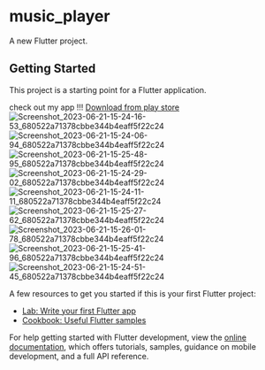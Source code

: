 # music_player

A new Flutter project.

## Getting Started

This project is a starting point for a Flutter application.

check out my app !!!
[Download from play store ](https://play.google.com/store/apps/details?id=in.sanju.music_player)
![Screenshot_2023-06-21-15-24-16-53_680522a71378cbbe344b4eaff5f22c24](https://github.com/SanjuScript/moz-music/assets/132326559/7e270292-664a-4763-abfc-f6024221085f)
![Screenshot_2023-06-21-15-24-06-94_680522a71378cbbe344b4eaff5f22c24](https://github.com/SanjuScript/moz-music/assets/132326559/54434ec1-22d2-45c0-bd74-e0c246d7eabb)
![Screenshot_2023-06-21-15-25-48-95_680522a71378cbbe344b4eaff5f22c24](https://github.com/SanjuScript/moz-music/assets/132326559/4057181c-9690-4843-8902-45923541d72f)
![Screenshot_2023-06-21-15-24-29-02_680522a71378cbbe344b4eaff5f22c24](https://github.com/SanjuScript/moz-music/assets/132326559/c53664dd-1d77-4b90-9749-30660ddcbac9)
![Screenshot_2023-06-21-15-24-11-11_680522a71378cbbe344b4eaff5f22c24](https://github.com/SanjuScript/moz-music/assets/132326559/b5e89b4d-3292-4a55-a8a0-af6f95929419)
![Screenshot_2023-06-21-15-25-27-62_680522a71378cbbe344b4eaff5f22c24](https://github.com/SanjuScript/moz-music/assets/132326559/8a9cef21-644d-44c4-a235-a116bf3110b5)
![Screenshot_2023-06-21-15-26-01-78_680522a71378cbbe344b4eaff5f22c24](https://github.com/SanjuScript/moz-music/assets/132326559/4adb9f83-0005-4d88-a265-5b01f709dbfb)
![Screenshot_2023-06-21-15-25-41-96_680522a71378cbbe344b4eaff5f22c24](https://github.com/SanjuScript/moz-music/assets/132326559/df703156-11a6-41e8-89f7-bee21bdd2b2f)
![Screenshot_2023-06-21-15-24-51-45_680522a71378cbbe344b4eaff5f22c24](https://github.com/SanjuScript/moz-music/assets/132326559/fafcec05-082a-425c-9281-d338587bdf24)



A few resources to get you started if this is your first Flutter project:

- [Lab: Write your first Flutter app](https://docs.flutter.dev/get-started/codelab)
- [Cookbook: Useful Flutter samples](https://docs.flutter.dev/cookbook)

For help getting started with Flutter development, view the
[online documentation](https://docs.flutter.dev/), which offers tutorials,
samples, guidance on mobile development, and a full API reference.
